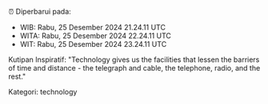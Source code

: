 ⏰ Diperbarui pada:
- WIB: Rabu, 25 Desember 2024 21.24.11 UTC
- WITA: Rabu, 25 Desember 2024 22.24.11 UTC
- WIT: Rabu, 25 Desember 2024 23.24.11 UTC

Kutipan Inspiratif:
"Technology gives us the facilities that lessen the barriers of time and distance - the telegraph and cable, the telephone, radio, and the rest."


Kategori: technology


